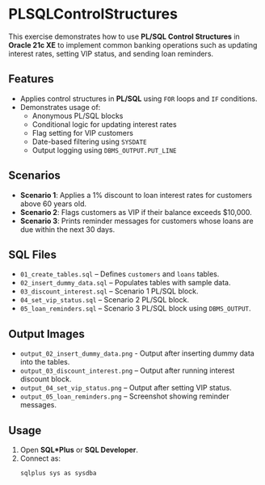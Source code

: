 # PLSQLControlStructures

This exercise demonstrates how to use **PL/SQL Control Structures** in **Oracle 21c XE** to implement common banking operations such as updating interest rates, setting VIP status, and sending loan reminders.

## Features
- Applies control structures in **PL/SQL** using `FOR` loops and `IF` conditions.
- Demonstrates usage of:
  - Anonymous PL/SQL blocks
  - Conditional logic for updating interest rates
  - Flag setting for VIP customers
  - Date-based filtering using `SYSDATE`
  - Output logging using `DBMS_OUTPUT.PUT_LINE`

## Scenarios
- **Scenario 1**: Applies a 1% discount to loan interest rates for customers above 60 years old.
- **Scenario 2**: Flags customers as VIP if their balance exceeds $10,000.
- **Scenario 3**: Prints reminder messages for customers whose loans are due within the next 30 days.

## SQL Files
- `01_create_tables.sql` – Defines `customers` and `loans` tables.
- `02_insert_dummy_data.sql` – Populates tables with sample data.
- `03_discount_interest.sql` – Scenario 1 PL/SQL block.
- `04_set_vip_status.sql` – Scenario 2 PL/SQL block.
- `05_loan_reminders.sql` – Scenario 3 PL/SQL block using `DBMS_OUTPUT`.


## Output Images
- `output_02_insert_dummy_data.png` - Output after inserting dummy data into the tables.
- `output_03_discount_interest.png` – Output after running interest discount block.
- `output_04_set_vip_status.png` – Output after setting VIP status.
- `output_05_loan_reminders.png` – Screenshot showing reminder messages.


## Usage
1. Open **SQL\*Plus** or **SQL Developer**.
2. Connect as:
   ```bash
   sqlplus sys as sysdba
